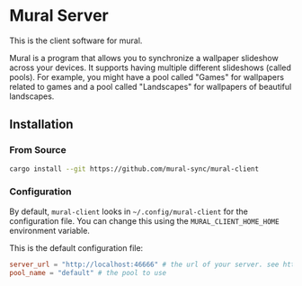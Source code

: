 # Mural Server

This is the client software for mural.

Mural is a program that allows you to synchronize a wallpaper slideshow across your devices.
It supports having multiple different slideshows (called pools). For example, you might have
a pool called "Games" for wallpapers related to games and a pool called "Landscapes" for
wallpapers of beautiful landscapes.

## Installation

### From Source

```bash
cargo install --git https://github.com/mural-sync/mural-client
```

### Configuration

By default, `mural-client` looks in `~/.config/mural-client` for the configuration file.
You can change this using the `MURAL_CLIENT_HOME_HOME` environment variable.

This is the default configuration file:

```toml
server_url = "http://localhost:46666" # the url of your server. see https://github.com/mural-sync/mural-server for instructions to setup a server
pool_name = "default" # the pool to use
```
